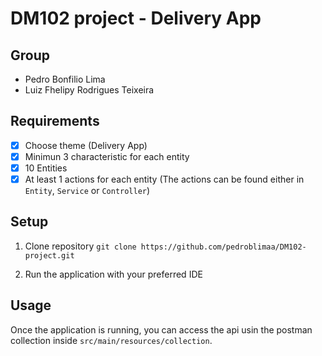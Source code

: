 # DM102 project - Delivery App

## Group

- Pedro Bonfilio Lima
- Luiz Fhelipy Rodrigues Teixeira

## Requirements
- [x] Choose theme (Delivery App)
- [x] Minimun 3 characteristic for each entity
- [x] 10 Entities
- [x] At least 1 actions for each entity (The actions can be found either in `Entity`, `Service` or `Controller`)

## Setup

1. Clone repository
`git clone https://github.com/pedroblimaa/DM102-project.git`

2. Run the application with your preferred IDE

## Usage
Once the application is running, you can access the api usin the postman collection inside `src/main/resources/collection`.